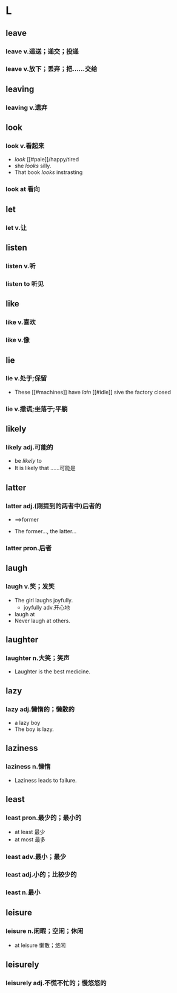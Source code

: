 
# L

## leave

### leave v.递送；递交；投递
### leave v.放下；丢弃；把……交给

## leaving
### leaving v.遗弃

## look

### look v.看起来

- *look* [[#pale]]/happy/tired
- she *looks* silly.
- That book *looks* instrasting

### look at 看向

## let

### let v.让

## listen

### listen v.听

### listen to 听见

## like

### like v.喜欢

### like v.像

## lie

### lie v.处于;保留

- These [[#machines]] have *lain* [[#idle]] sive the factory closed

### lie v.撒谎;坐落于;平躺


## likely

### likely adj.可能的

- be *likely* to
- It is likely that ……可能是

## latter

### latter adj.(刚提到的两者中)后者的
- ==>former

- The former..., the latter...
### latter pron.后者


## laugh

### laugh v.笑；发笑

- The girl laughs joyfully.
  - joyfully adv.开心地
- laugh at
- Never laugh at others.

## laughter

### laughter n.大笑；笑声

- Laughter is the best medicine.

## lazy

### lazy adj.懒惰的；懒散的
- a lazy boy
- The boy is lazy.

## laziness

### laziness n.懒惰

- Laziness leads to failure.

## least

### least pron.最少的；最小的

- at least 最少
- at most 最多
### least adv.最小；最少
### least adj.小的；比较少的
### least n.最小

## leisure

### leisure n.闲暇；空闲；休闲

- at leisure 懒散；悠闲

## leisurely

### leisurely adj.不慌不忙的；慢悠悠的
